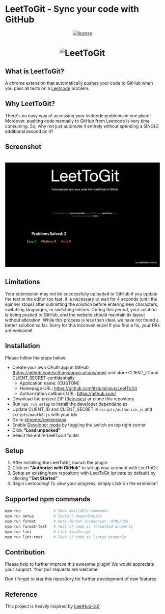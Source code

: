 
# LeetToGit - Sync your code with GitHub

<p align="center">
  <a href="https://github.com/itsluminous/LeetToGit/blob/main/LICENSE">
    <img src="https://img.shields.io/badge/license-MIT-blue.svg" alt="license"/>
  </a>
</p>
<h1 align="center">
    <img src="assets/octocode.png" alt="LeetToGit" width="400">
</h1>


## What is LeetToGit?

A chrome extension that automatically pushes your code to GitHub when you pass all tests on a <a href="http://leetcode.com/">Leetcode</a> problem.


## Why LeetToGit?

There's no easy way of accessing your leetcode problems in one place! Moreover, pushing code manually to GitHub from Leetcode is very time consuming. So, why not just automate it entirely without spending a SINGLE additional second on it?

## Screenshot

<h1 align="center">
    <img src="assets/extension/2.png" alt="leetcode view" width="800">
</h1>

## Limitations

Your submission may not be successfully uploaded to GitHub if you update the text in the editor too fast. It is necessary to wait for 4 seconds (until the spinner stops) after submitting the solution before entering new characters, switching languages, or switching editors. During this period, your solution is being pushed to GitHub, and the website should maintain its layout without alteration. While this process is less than ideal, we have not found a better solution so far. Sorry for this inconvenience! If you find a fix, your PRs are welcome!







## Installation

Please follow the steps below.

* Create your own OAuth app in GitHub (https://github.com/settings/applications/new) and store CLIENT_ID and CLIENT_SECRET confidentially
    * Application name: [CUSTOM]
    * Homepage URL: https://github.com/itsluminous/LeetToGit
    * Authorization callback URL: https://github.com/
* Download the project ZIP (<a href="https://github.com/itsluminous/LeetToGit/releases">Releases</a>) or clone this repository
* Run ```npm run setup``` to install the developer dependencies
* Update CLIENT_ID and CLIENT_SECRET in ```scripts/authorize.js``` and ```scripts/oauth2.js``` with your ids
* Go to <a href="chrome://extensions">chrome://extensions</a>
* Enable <a href="https://www.mstoic.com/enable-developer-mode-in-chrome/">Developer mode</a> by toggling the switch on top right corner
* Click **"Load unpacked"**
* Select the entire LeetToGit folder


## Setup

1. After installing the LeetToGit, launch the plugin
2. Click on **"Authorize with GitHub"** to set up your account with LeetToGit
3. Setup an existing/new repository with LeetToGit (private by default) by clicking **"Get Started"**
4. Begin Leetcoding! To view your progress, simply click on the extension!


## Supported npm commands

```bash
npm run               # Show available commands
npm run setup         # Install dependencies
npm run format        # Auto-format JavaScript, HTML/CSS
npm run format-test   # Test if code is formatted properly
npm run lint          # Lint JavaScript
npm run lint-test     # Test if code is linted properly
```

## Contribution

Please help to further improve this awesome plugin! We would appreciate your support. Your pull requests are welcome!

Don't forget to star this repository for further development of new features.

## Reference
This project is heavily inspired by [LeetHub-3.0](https://github.com/raphaelheinz/LeetHub-3.0)

